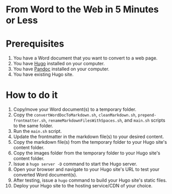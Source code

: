 # From Word to the Web in 5 Minutes or Less

# Prerequisites

1. You have a Word document that you want to convert to a web page.
2. You have [Hugo](https://gohugo.io/) installed on your computer.
3. You have [Pandoc](https://pandoc.org/) installed on your computer.
4. You have existing Hugo site.

# How to do it

1. Copy/move your Word document(s) to a temporary folder.
2. Copy the `convertWordDocToMarkdown.sh`, `cleanMarkdown.sh`, `prepend-frontmatter.sh`, `renameMarkdownFilesWithSpaces.sh`, and `main.sh` scripts to the same folder.
3. Run the `main.sh` script.
4. Update the frontmatter in the markdown file(s) to your desired content.
5. Copy the markdown file(s) from the temporary folder to your Hugo site's content folder.
6. Copy the images folder from the temporary folder to your Hugo site's content folder.
7. Issue a `hugo server -D` command to start the Hugo server.
8. Open your browser and navigate to your Hugo site's URL to test your converted Word document(s).
9. After testing, issue a `hugo` command to build your Hugo site's static files.
10. Deploy your Hugo site to the hosting service/CDN of your choice.